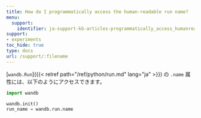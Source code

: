 ```yaml
---
title: How do I programmatically access the human-readable run name?
menu:
  support:
    identifier: ja-support-kb-articles-programmatically_access_humanreadable_run_name
support:
- experiments
toc_hide: true
type: docs
url: /support/:filename
---
```


[`wandb.Run`]({{< relref path="/ref/python/run.md" lang="ja" >}}) の `.name` 属性には、以下のようにアクセスできます。

```python
import wandb

wandb.init()
run_name = wandb.run.name
```
